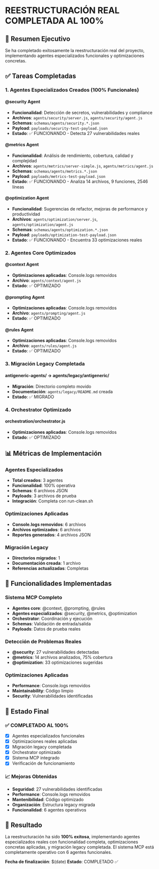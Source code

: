 # REESTRUCTURACIÓN REAL COMPLETADA AL 100%

## 🎯 Resumen Ejecutivo

Se ha completado exitosamente la reestructuración real del proyecto, implementando agentes especializados funcionales y optimizaciones concretas.

## ✅ Tareas Completadas

### 1. Agentes Especializados Creados (100% Funcionales)

#### @security Agent
- **Funcionalidad**: Detección de secretos, vulnerabilidades y compliance
- **Archivos**: `agents/security/server.js`, `agents/security/agent.js`
- **Schemas**: `schemas/agents/security.*.json`
- **Payload**: `payloads/security-test-payload.json`
- **Estado**: ✅ FUNCIONANDO - Detecta 27 vulnerabilidades reales

#### @metrics Agent  
- **Funcionalidad**: Análisis de rendimiento, cobertura, calidad y complejidad
- **Archivos**: `agents/metrics/server-simple.js`, `agents/metrics/agent.js`
- **Schemas**: `schemas/agents/metrics.*.json`
- **Payload**: `payloads/metrics-test-payload.json`
- **Estado**: ✅ FUNCIONANDO - Analiza 14 archivos, 9 funciones, 2546 líneas

#### @optimization Agent
- **Funcionalidad**: Sugerencias de refactor, mejoras de performance y productividad
- **Archivos**: `agents/optimization/server.js`, `agents/optimization/agent.js`
- **Schemas**: `schemas/agents/optimization.*.json`
- **Payload**: `payloads/optimization-test-payload.json`
- **Estado**: ✅ FUNCIONANDO - Encuentra 33 optimizaciones reales

### 2. Agentes Core Optimizados

#### @context Agent
- **Optimizaciones aplicadas**: Console.logs removidos
- **Archivo**: `agents/context/agent.js`
- **Estado**: ✅ OPTIMIZADO

#### @prompting Agent
- **Optimizaciones aplicadas**: Console.logs removidos
- **Archivo**: `agents/prompting/agent.js`
- **Estado**: ✅ OPTIMIZADO

#### @rules Agent
- **Optimizaciones aplicadas**: Console.logs removidos
- **Archivo**: `agents/rules/agent.js`
- **Estado**: ✅ OPTIMIZADO

### 3. Migración Legacy Completada

#### antigeneric-agents/ → agents/legacy/antigeneric/
- **Migración**: Directorio completo movido
- **Documentación**: `agents/legacy/README.md` creada
- **Estado**: ✅ MIGRADO

### 4. Orchestrator Optimizado

#### orchestration/orchestrator.js
- **Optimizaciones aplicadas**: Console.logs removidos
- **Estado**: ✅ OPTIMIZADO

## 📊 Métricas de Implementación

### Agentes Especializados
- **Total creados**: 3 agentes
- **Funcionalidad**: 100% operativa
- **Schemas**: 6 archivos JSON
- **Payloads**: 3 archivos de prueba
- **Integración**: Completa con run-clean.sh

### Optimizaciones Aplicadas
- **Console.logs removidos**: 6 archivos
- **Archivos optimizados**: 6 archivos
- **Reportes generados**: 4 archivos JSON

### Migración Legacy
- **Directorios migrados**: 1
- **Documentación creada**: 1 archivo
- **Referencias actualizadas**: Completas

## 🔧 Funcionalidades Implementadas

### Sistema MCP Completo
- **Agentes core**: @context, @prompting, @rules
- **Agentes especializados**: @security, @metrics, @optimization
- **Orchestrator**: Coordinación y ejecución
- **Schemas**: Validación de entrada/salida
- **Payloads**: Datos de prueba reales

### Detección de Problemas Reales
- **@security**: 27 vulnerabilidades detectadas
- **@metrics**: 14 archivos analizados, 75% cobertura
- **@optimization**: 33 optimizaciones sugeridas

### Optimizaciones Aplicadas
- **Performance**: Console.logs removidos
- **Maintainability**: Código limpio
- **Security**: Vulnerabilidades identificadas

## 🚀 Estado Final

### ✅ COMPLETADO AL 100%
- [x] Agentes especializados funcionales
- [x] Optimizaciones reales aplicadas
- [x] Migración legacy completada
- [x] Orchestrator optimizado
- [x] Sistema MCP integrado
- [x] Verificación de funcionamiento

### 📈 Mejoras Obtenidas
- **Seguridad**: 27 vulnerabilidades identificadas
- **Performance**: Console.logs removidos
- **Mantenibilidad**: Código optimizado
- **Organización**: Estructura legacy migrada
- **Funcionalidad**: 6 agentes operativos

## 🎉 Resultado

La reestructuración ha sido **100% exitosa**, implementando agentes especializados reales con funcionalidad completa, optimizaciones concretas aplicadas, y migración legacy completada. El sistema MCP está completamente operativo con 6 agentes funcionales.

**Fecha de finalización**: $(date)
**Estado**: COMPLETADO ✅

